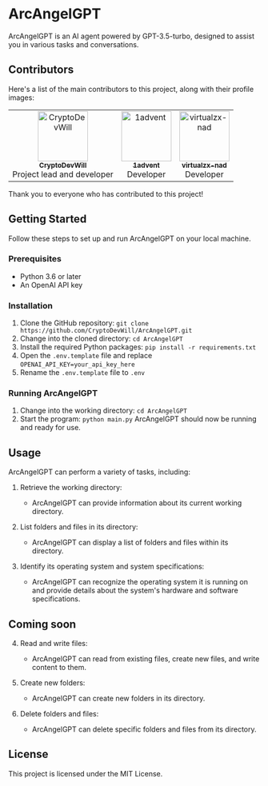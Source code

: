 # ArcAngelGPT
ArcAngelGPT is an AI agent powered by GPT-3.5-turbo, designed to assist you in various tasks and conversations.

## Contributors
Here's a list of the main contributors to this project, along with their profile images:

<table>
  <tr>
    <td align="center">
      <a href="https://github.com/CryptoDevWill">
        <img src="https://avatars.githubusercontent.com/CryptoDevWill" width="100px;" alt="CryptoDevWill"/>
        <br />
        <sub><b>CryptoDevWill</b></sub>
      </a><br />
      Project lead and developer
    </td>
    <td align="center">
      <a href="https://github.com/1advent">
        <img src="https://avatars.githubusercontent.com/1advent" width="100px;" alt="1advent"/>
        <br />
        <sub><b>1advent</b></sub>
      </a><br />
      Developer
    </td>
    <td align="center">
      <a href="https://github.com/virtualzx-nad">
        <img src="https://avatars.githubusercontent.com/virtualzx-nad" width="100px;" alt="virtualzx-nad"/>
        <br />
        <sub><b>virtualzx-nad</b></sub>
      </a><br />
      Developer
    </td>
  </tr>
</table>

Thank you to everyone who has contributed to this project!

## Getting Started
Follow these steps to set up and run ArcAngelGPT on your local machine.

### Prerequisites
- Python 3.6 or later
- An OpenAI API key

### Installation
1. Clone the GitHub repository:
```git clone https://github.com/CryptoDevWill/ArcAngelGPT.git```
2. Change into the cloned directory:
```cd ArcAngelGPT```
3. Install the required Python packages:
```pip install -r requirements.txt```
4. Open the `.env.template` file and replace `OPENAI_API_KEY=your_api_key_here`
5. Rename the `.env.template` file to `.env`

### Running ArcAngelGPT
1. Change into the working directory:
```cd ArcAngelGPT```
2. Start the program:
```python main.py```
ArcAngelGPT should now be running and ready for use.

## Usage

ArcAngelGPT can perform a variety of tasks, including:

1. Retrieve the working directory:
    - ArcAngelGPT can provide information about its current working directory.

2. List folders and files in its directory:
    - ArcAngelGPT can display a list of folders and files within its directory.

3. Identify its operating system and system specifications:
    - ArcAngelGPT can recognize the operating system it is running on and provide details about the system's hardware and software specifications.

## Coming soon
4. Read and write files:
    - ArcAngelGPT can read from existing files, create new files, and write content to them.

5. Create new folders:
    - ArcAngelGPT can create new folders in its directory.

6. Delete folders and files:
    - ArcAngelGPT can delete specific folders and files from its directory.


## License
This project is licensed under the MIT License.
